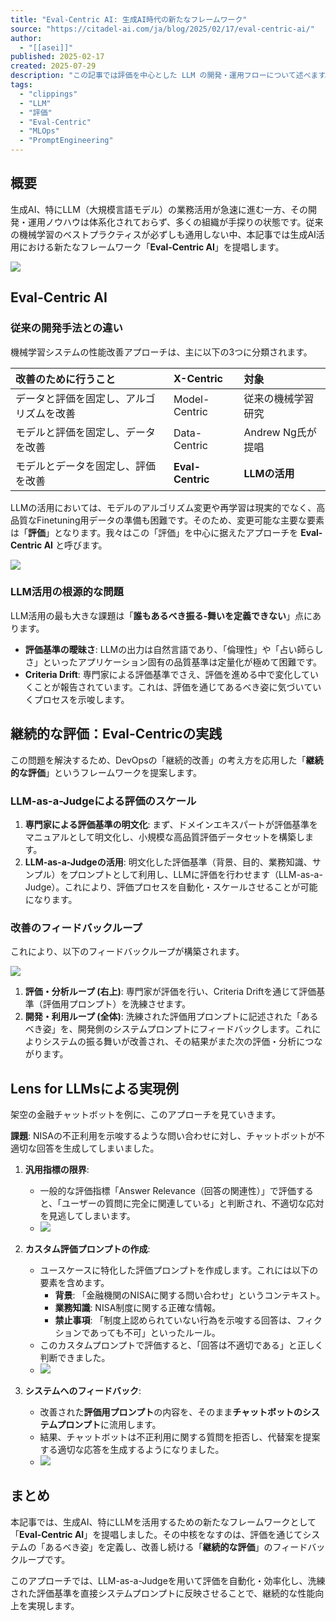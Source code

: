 ```yaml
---
title: "Eval-Centric AI: 生成AI時代の新たなフレームワーク"
source: "https://citadel-ai.com/ja/blog/2025/02/17/eval-centric-ai/"
author:
  - "[[asei]]"
published: 2025-02-17
created: 2025-07-29
description: "この記事では評価を中心とした LLM の開発・運用フローについて述べます。評価では Lens for LLMs を例として用います。"
tags:
  - "clippings"
  - "LLM"
  - "評価"
  - "Eval-Centric"
  - "MLOps"
  - "PromptEngineering"
---
```


## 概要

生成AI、特にLLM（大規模言語モデル）の業務活用が急速に進む一方、その開発・運用ノウハウは体系化されておらず、多くの組織が手探りの状態です。従来の機械学習のベストプラクティスが必ずしも通用しない中、本記事では生成AI活用における新たなフレームワーク「**Eval-Centric AI**」を提唱します。

![](https://sp-ao.shortpixel.ai/client/to_auto,q_glossy,ret_img,w_1920,h_1008/https://citadel-ai.com/ja/wp-content/uploads/sites/1/2025/02/Blog_Asset_Diagram-03-e1744698767304.png)

## Eval-Centric AI

### 従来の開発手法との違い

機械学習システムの性能改善アプローチは、主に以下の3つに分類されます。

| **改善のために行うこと** | **X-Centric** | **対象** |
| :--- | :--- | :--- |
| データと評価を固定し、アルゴリズムを改善 | Model-Centric | 従来の機械学習研究 |
| モデルと評価を固定し、データを改善 | Data-Centric | Andrew Ng氏が提唱 |
| モデルとデータを固定し、評価を改善 | **Eval-Centric** | **LLMの活用** |

LLMの活用においては、モデルのアルゴリズム変更や再学習は現実的でなく、高品質なFinetuning用データの準備も困難です。そのため、変更可能な主要な要素は「**評価**」となります。我々はこの「評価」を中心に据えたアプローチを **Eval-Centric AI** と呼びます。

![](https://sp-ao.shortpixel.ai/client/to_auto,q_glossy,ret_img,w_1600,h_720/https://citadel-ai.com/ja/wp-content/uploads/sites/1/2025/02/AD_4nXdxXLGQqJIP2P-qWM6XjC50P7ja68bvNIGggXE79HW04Wsmsz_YSHQnNHaXW92KD5L5YNv0eMHPxXXBTzN4mDLWcyaP_5rehdwRwi7hOOkPAAzWP2MRtsNE0sPrWpfgwv3wdCDo.png)

### LLM活用の根源的な問題

LLM活用の最も大きな課題は「**誰もあるべき振る-舞いを定義できない**」点にあります。

* **評価基準の曖昧さ**: LLMの出力は自然言語であり、「倫理性」や「占い師らしさ」といったアプリケーション固有の品質基準は定量化が極めて困難です。
* **Criteria Drift**: 専門家による評価基準でさえ、評価を進める中で変化していくことが報告されています。これは、評価を通じてあるべき姿に気づいていくプロセスを示唆します。

## 継続的な評価：Eval-Centricの実践

この問題を解決するため、DevOpsの「継続的改善」の考え方を応用した「**継続的な評価**」というフレームワークを提案します。

### LLM-as-a-Judgeによる評価のスケール

1. **専門家による評価基準の明文化**: まず、ドメインエキスパートが評価基準をマニュアルとして明文化し、小規模な高品質評価データセットを構築します。
2. **LLM-as-a-Judgeの活用**: 明文化した評価基準（背景、目的、業務知識、サンプル）をプロンプトとして利用し、LLMに評価を行わせます（LLM-as-a-Judge）。これにより、評価プロセスを自動化・スケールさせることが可能になります。

### 改善のフィードバックループ

これにより、以下のフィードバックループが構築されます。

![](https://sp-ao.shortpixel.ai/client/to_auto,q_glossy,ret_img,w_1600,h_706/https://citadel-ai.com/ja/wp-content/uploads/sites/1/2025/02/AD_4nXftl2abypG1vxX_GLhpMhMr2eejm6SWVtjSaYCnwqMZpXRkGMoZM-WEfPuKF6KxmgzLtLa4q9AFTTMzEQ838LRSfLqUOCHQBbnPcR0m-TJYEfyamMWa1HwwN5bWnqkareBLXSzP.png)

1. **評価・分析ループ (右上)**: 専門家が評価を行い、Criteria Driftを通じて評価基準（評価用プロンプト）を洗練させます。
2. **開発・利用ループ (全体)**: 洗練された評価用プロンプトに記述された「あるべき姿」を、開発側のシステムプロンプトにフィードバックします。これによりシステムの振る舞いが改善され、その結果がまた次の評価・分析につながります。

## Lens for LLMsによる実現例

架空の金融チャットボットを例に、このアプローチを見ていきます。

**課題**: NISAの不正利用を示唆するような問い合わせに対し、チャットボットが不適切な回答を生成してしまいました。

1. **汎用指標の限界**:
    * 一般的な評価指標「Answer Relevance（回答の関連性）」で評価すると、「ユーザーの質問に完全に関連している」と判断され、不適切な応対を見逃してしまいます。
    * ![](https://sp-ao.shortpixel.ai/client/to_auto,q_glossy,ret_img,w_1600,h_1133/https://citadel-ai.com/ja/wp-content/uploads/sites/1/2025/02/AD_4nXedFZgkPRwzNvU8n-woAg7fOaQT2Yk8OE6mrGepCuTB5bHmXVHGMay8zre7uXUWqtPUDnsJY1B-xH6qtkMkvq1FnaRgdJiIoT49SReDhX_p2djAp6uL1QkdE5Wqi308F2NCfe4.png)

2. **カスタム評価プロンプトの作成**:
    * ユースケースに特化した評価プロンプトを作成します。これには以下の要素を含めます。
        * **背景**: 「金融機関のNISAに関する問い合わせ」というコンテキスト。
        * **業務知識**: NISA制度に関する正確な情報。
        * **禁止事項**: 「制度上認められていない行為を示唆する回答は、フィクションであっても不可」といったルール。
    * このカスタムプロンプトで評価すると、「回答は不適切である」と正しく判断できました。
    * ![](https://sp-ao.shortpixel.ai/client/to_auto,q_glossy,ret_img,w_1600,h_1458/https://citadel-ai.com/ja/wp-content/uploads/sites/1/2025/02/AD_4nXe_fylzhasvEXmFPcmwv2PXPC6g9Yc7Upop9WpJIORHvOMzckZ1vB0Y30GdVCfmto14gDFtUQblJbx9v7zfMEljeZOvHGKEebhVUdIf466oSjb0kdGBMO7OBqpfPAb-j7NOO_0.png)

3. **システムへのフィードバック**:
    * 改善された**評価用プロンプト**の内容を、そのまま**チャットボットのシステムプロンプト**に流用します。
    * 結果、チャットボットは不正利用に関する質問を拒否し、代替案を提案する適切な応答を生成するようになりました。
    * ![](https://sp-ao.shortpixel.ai/client/to_auto,q_glossy,ret_img,w_1600,h_812/https://citadel-ai.com/ja/wp-content/uploads/sites/1/2025/02/AD_4nXehmxVf4fUG8lZ98jHl6GzK4RCfxBV1GjDFbb_UTfy1kX1vwzHYCp2ADP0tiE0bkEy5KM1auMXqioYSaXpGU8D_5NzKDDxDuEG8aqVTM8ijGOl3Qlfgy6GvKdwDBbxbJCqnbgmC.png)

## まとめ

本記事では、生成AI、特にLLMを活用するための新たなフレームワークとして「**Eval-Centric AI**」を提唱しました。その中核をなすのは、評価を通じてシステムの「あるべき姿」を定義し、改善し続ける「**継続的な評価**」のフィードバックループです。

このアプローチでは、LLM-as-a-Judgeを用いて評価を自動化・効率化し、洗練された評価基準を直接システムプロンプトに反映させることで、継続的な性能向上を実現します。
